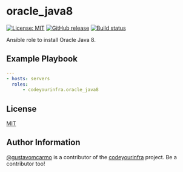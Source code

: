 # oracle_java8

[![License: MIT](https://img.shields.io/badge/License-MIT-yellow.svg)](https://opensource.org/licenses/MIT) [![GitHub release](https://img.shields.io/github/release/codeyourinfra/oracle_java8.svg)]() [![Build status](https://travis-ci.org/codeyourinfra/oracle_java8.svg?branch=master)](https://travis-ci.org/codeyourinfra/oracle_java8)

Ansible role to install Oracle Java 8.

## Example Playbook

```yml
---
- hosts: servers
  roles:
      - codeyourinfra.oracle_java8
```

## License

[MIT](https://opensource.org/licenses/MIT)

## Author Information

[@gustavomcarmo](https://github.com/gustavomcarmo) is a contributor of the [codeyourinfra](https://github.com/codeyourinfra/codeyourinfra) project. Be a contributor too!
